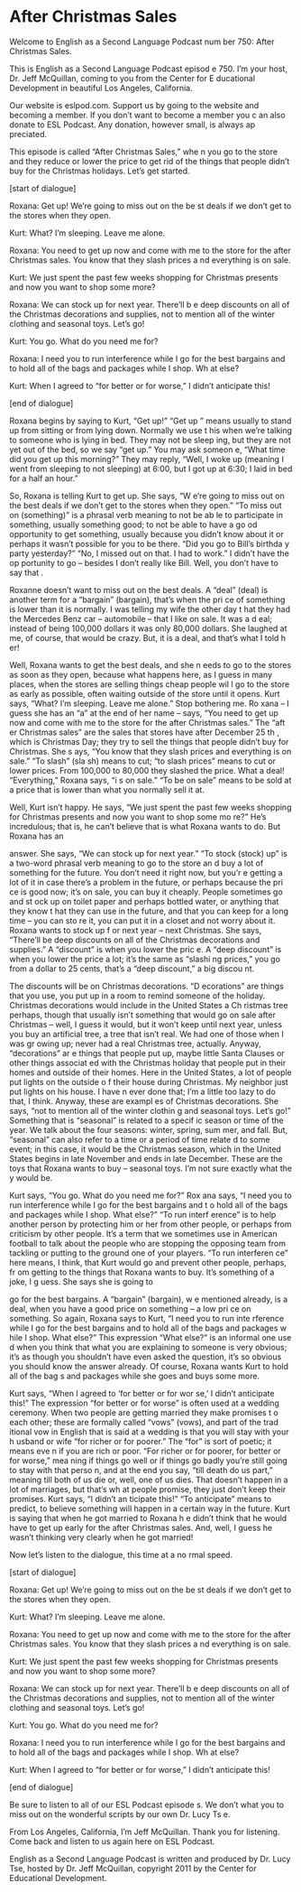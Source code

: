 # After Christmas Sales

Welcome to English as a Second Language Podcast num ber 750: After Christmas Sales.

This is English as a Second Language Podcast episod e 750.  I’m your host, Dr. Jeff McQuillan, coming to you from the Center for E ducational Development in beautiful Los Angeles, California.

Our website is eslpod.com.  Support us by going to the website and becoming a member.  If you don’t want to become a member you c an also donate to ESL Podcast.  Any donation, however small, is always ap preciated.

This episode is called “After Christmas Sales,” whe n you go to the store and they reduce or lower the price to get rid of the things that people didn’t buy for the Christmas holidays.  Let’s get started.

[start of dialogue]

Roxana:  Get up!  We’re going to miss out on the be st deals if we don’t get to the stores when they open.

Kurt:  What?  I’m sleeping.  Leave me alone.

Roxana:  You need to get up now and come with me to  the store for the after Christmas sales.  You know that they slash prices a nd everything is on sale.

Kurt:  We just spent the past few weeks shopping for Christmas presents and now you want to shop some more?

Roxana:  We can stock up for next year.  There’ll b e deep discounts on all of the Christmas decorations and supplies, not to mention all of the winter clothing and seasonal toys.  Let’s go!

Kurt:  You go.  What do you need me for?

Roxana:  I need you to run interference while I go for the best bargains and to hold all of the bags and packages while I shop.  Wh at else?

Kurt:  When I agreed to “for better or for worse,” I didn’t anticipate this!

[end of dialogue]

 Roxana begins by saying to Kurt, “Get up!”  “Get up ” means usually to stand up from sitting or from lying down.  Normally we use t his when we’re talking to someone who is lying in bed.  They may not be sleep ing, but they are not yet out of the bed, so we say “get up.”  You may ask someon e, “What time did you get up this morning?”  They may reply, “Well, I woke up  (meaning I went from sleeping to not sleeping) at 6:00, but I got up at 6:30; I laid in bed for a half an hour.”

So, Roxana is telling Kurt to get up.  She says, “W e’re going to miss out on the best deals if we don’t get to the stores when they open.”  “To miss out on (something)” is a phrasal verb meaning to not be ab le to participate in something, usually something good; to not be able to have a go od opportunity to get something, usually because you didn’t know about it  or perhaps it wasn’t possible for you to be there.  “Did you go to Bill’s birthda y party yesterday?”  “No, I missed out on that.  I had to work.”  I didn’t have the op portunity to go – besides I don’t really like Bill.  Well, you don’t have to say that .

Roxanne doesn’t want to miss out on the best deals.   A “deal” (deal) is another term for a “bargain” (bargain), that’s when the pri ce of something is lower than it is normally.  I was telling my wife the other day t hat they had the Mercedes Benz car – automobile – that I like on sale.  It was a d eal; instead of being 100,000 dollars it was only 80,000 dollars.  She laughed at  me, of course, that would be crazy.  But, it is a deal, and that’s what I told h er!

Well, Roxana wants to get the best deals, and she n eeds to go to the stores as soon as they open, because what happens here, as I guess in many places, when the stores are selling things cheap people wil l go to the store as early as possible, often waiting outside of the store until it opens.  Kurt says, “What?  I’m sleeping.  Leave me alone.”  Stop bothering me.  Ro xana – I guess she has an “a” at the end of her name – says, “You need to get  up now and come with me to the store for the after Christmas sales.”  The “aft er Christmas sales” are the sales that stores have after December 25 th , which is Christmas Day; they try to sell the things that people didn’t buy for Christmas.  She s ays, “You know that they slash prices and everything is on sale.”  “To slash” (sla sh) means to cut; “to slash prices” means to cut or lower prices.  From 100,000  to 80,000 they slashed the price.  What a deal!  “Everything,” Roxana says, “i s on sale.”  “To be on sale” means to be sold at a price that is lower than what  you normally sell it at.

Well, Kurt isn’t happy.  He says, “We just spent the past few weeks shopping for Christmas presents and now you want to shop some mo re?”  He’s incredulous; that is, he can’t believe that is what Roxana wants  to do.  But Roxana has an

answer.  She says, “We can stock up for next year.”   “To stock (stock) up” is a two-word phrasal verb meaning to go to the store an d buy a lot of something for the future.  You don’t need it right now, but you’r e getting a lot of it in case there’s a problem in the future, or perhaps because the pri ce is good now; it’s on sale, you can buy it cheaply.  People sometimes go and st ock up on toilet paper and perhaps bottled water, or anything that they know t hat they can use in the future, and that you can keep for a long time – you can sto re it, you can put it in a closet and not worry about it.  Roxana wants to stock up f or next year – next Christmas. She says, “There’ll be deep discounts on all of the  Christmas decorations and supplies.”  A “discount” is when you lower the pric e.  A “deep discount” is when you lower the price a lot; it’s the same as “slashi ng prices,” you go from a dollar to 25 cents, that’s a “deep discount,” a big discou nt.

The discounts will be on Christmas decorations.  “D ecorations” are things that you use, you put up in a room to remind someone of the holiday.  Christmas decorations would include in the United States a Ch ristmas tree perhaps, though that usually isn’t something that would go on sale after Christmas – well, I guess it would, but it won’t keep until next year, unless  you buy an artificial tree, a tree that isn’t real.  We had one of those when I was gr owing up; never had a real Christmas tree, actually.  Anyway, “decorations” ar e things that people put up, maybe little Santa Clauses or other things associat ed with the Christmas holiday that people put in their homes and outside of their  homes.  Here in the United States, a lot of people put lights on the outside o f their house during Christmas. My neighbor just put lights on his house.  I have n ever done that; I’m a little too lazy to do that, I think.  Anyway, these are exampl es of Christmas decorations. She says, “not to mention all of the winter clothin g and seasonal toys.  Let’s go!” Something that is “seasonal” is related to a specif ic season or time of the year. We talk about the four seasons: winter, spring, sum mer, and fall.  But, “seasonal” can also refer to a time or a period of time relate d to some event; in this case, it would be the Christmas season, which in the United States begins in late November and ends in late December.  These are the toys that Roxana wants to buy – seasonal toys.  I’m not sure exactly what the y would be.

Kurt says, “You go.  What do you need me for?”  Rox ana says, “I need you to run interference while I go for the best bargains and t o hold all of the bags and packages while I shop.  What else?”  “To run interf erence” is to help another person by protecting him or her from other people, or perhaps from criticism by other people.  It’s a term that we sometimes use in  American football to talk about the people who are stopping the opposing team  from tackling or putting to the ground one of your players.  “To run interferen ce” here means, I think, that Kurt would go and prevent other people, perhaps, fr om getting to the things that Roxana wants to buy.  It’s something of a joke, I g uess.  She says she is going to

go for the best bargains.  A “bargain” (bargain), w e mentioned already, is a deal, when you have a good price on something – a low pri ce on something.  So again, Roxana says to Kurt, “I need you to run inte rference while I go for the best bargains and to hold all of the bags and packages w hile I shop.  What else?” This expression “What else?” is an informal one use d when you think that what you are explaining to someone is very obvious; it’s  as though you shouldn’t have even asked the question, it’s so obvious you should  know the answer already. Of course, Roxana wants Kurt to hold all of the bag s and packages while she goes and buys some more.

Kurt says, “When I agreed to ‘for better or for wor se,’ I didn’t anticipate this!”  The expression “for better or for worse” is often used at a wedding ceremony.  When two people are getting married they make promises t o each other; these are formally called “vows” (vows), and part of the trad itional vow in English that is said at a wedding is that you will stay with your h usband or wife “for richer or for poorer.”  The “for” is sort of poetic; it means eve n if you are rich or poor.  “For richer or for poorer, for better or for worse,” mea ning if things go well or if things go badly you’re still going to stay with that perso n, and at the end you say, “till death do us part,” meaning till both of us die or, well, one of us dies.  That doesn’t happen in a lot of marriages, but that’s wh at people promise, they just don’t keep their promises.  Kurt says, “I didn’t an ticipate this!”  “To anticipate” means to predict, to believe something will happen in a certain way in the future. Kurt is saying that when he got married to Roxana h e didn’t think that he would have to get up early for the after Christmas sales.   And, well, I guess he wasn’t thinking very clearly when he got married!

Now let’s listen to the dialogue, this time at a no rmal speed.

[start of dialogue]

Roxana:  Get up!  We’re going to miss out on the be st deals if we don’t get to the stores when they open.

Kurt:  What?  I’m sleeping.  Leave me alone.

Roxana:  You need to get up now and come with me to  the store for the after Christmas sales.  You know that they slash prices a nd everything is on sale.

Kurt:  We just spent the past few weeks shopping for Christmas presents and now you want to shop some more?

Roxana:  We can stock up for next year.  There’ll b e deep discounts on all of the Christmas decorations and supplies, not to mention all of the winter clothing and seasonal toys.  Let’s go!

Kurt:  You go.  What do you need me for?

Roxana:  I need you to run interference while I go for the best bargains and to hold all of the bags and packages while I shop.  Wh at else?

Kurt:  When I agreed to “for better or for worse,” I didn’t anticipate this!

[end of dialogue]

Be sure to listen to all of our ESL Podcast episode s.  We don’t what you to miss out on the wonderful scripts by our own Dr. Lucy Ts e.

From Los Angeles, California, I’m Jeff McQuillan.  Thank you for listening.  Come back and listen to us again here on ESL Podcast.

English as a Second Language Podcast is written and  produced by Dr. Lucy Tse, hosted by Dr. Jeff McQuillan, copyright 2011 by the  Center for Educational Development.

